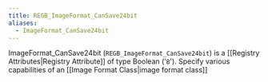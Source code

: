 ```yaml
---
title: REGB_ImageFormat_CanSave24bit
aliases:
  - ImageFormat_CanSave24bit
---
```


ImageFormat_CanSave24bit (`REGB_ImageFormat_CanSave24bit`) is a [[Registry Attributes|Registry Attribute]] of type Boolean ('`B`').
Specify various capabilities of an [[Image Format Class|image format class]]
